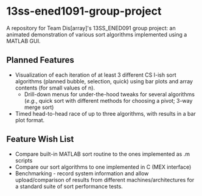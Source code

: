 13ss-ened1091-group-project
===========================

A repository for Team Dis[array]'s 13SS\_ENED091 group project: an animated demonstration of various sort algorithms implemented using a MATLAB GUI.

Planned Features
----------------
* Visualization of each iteration of at least 3 different CS I-ish sort algorithms (planned bubble, selection, quick) using bar plots and array contents (for small values of n).
  * Drill-down menus for under-the-hood tweaks for several algorithms (_e.g._, quick sort with different methods for choosing a pivot; 3-way merge sort)
* Timed head-to-head race of up to three algorithms, with results in a bar plot format.


Feature Wish List
-----------------
* Compare built-in MATLAB sort routine to the ones implemented as .m scripts
* Compare our sort algorithms to one implemented in C (MEX interface)
* Benchmarking - record system information and allow upload/comparison of results from different machines/architectures for a standard suite of sort performance tests.
